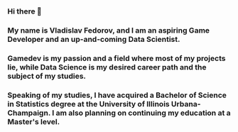 ### Hi there 👋
### My name is Vladislav Fedorov, and I am an aspiring Game Developer and an up-and-coming Data Scientist. 
### Gamedev is my passion and a field where most of my projects lie, while Data Science is my desired career path and the subject of my studies. 
### Speaking of my studies, I have acquired a Bachelor of Science in Statistics degree at the University of Illinois Urbana-Champaign. I am also planning on continuing my education at a Master's level.


<!--
**ValDevelopment/ValDevelopment** is a ✨ _special_ ✨ repository because its `README.md` (this file) appears on your GitHub profile.

Here are some ideas to get you started:

- 🔭 I’m currently working on ...
- 🌱 I’m currently learning ...
- 👯 I’m looking to collaborate on ...
- 🤔 I’m looking for help with ...
- 💬 Ask me about ...
- 📫 How to reach me: ...
- 😄 Pronouns: ...
- ⚡ Fun fact: ...
-->
